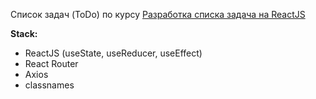 Список задач (ToDo) по курсу [Разработка списка задача на ReactJS](https://www.youtube.com/watch?v=PGZ6HtgSeio&list=PL0FGkDGJQjJGBcY_b625HqAKL4i5iNZGs)

**Stack:**

- ReactJS (useState, useReducer, useEffect)
- React Router
- Axios
- classnames
